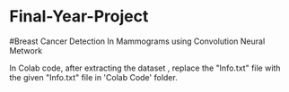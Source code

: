 # Final-Year-Project
#Breast Cancer Detection In Mammograms using Convolution Neural Metwork


In Colab code, after extracting the dataset , replace the "Info.txt" file with the given "Info.txt" file in 'Colab Code' folder.
